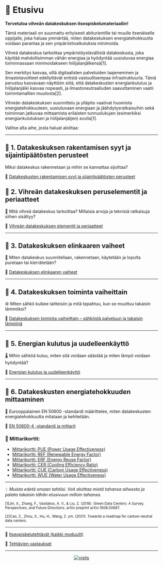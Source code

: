 
# 📘 Etusivu

**Tervetuloa vihreän datakeskuksen itseopiskelumateriaaliin!**

Tämä materiaali on suunnattu erityisesti abiturientille tai muulle itsenäiselle oppijalle, joka haluaa ymmärtää, miten datakeskuksen energiatehokkuutta voidaan parantaa ja sen ympäristövaikutuksia minimoida. 

Vihreä datakeskus tarkoittaa ympäristöystävällistä datakeskusta, joka käyttää mahdollisimman vähän energiaa ja hyödyntää uusiutuvaa energiaa toiminnassaan minimoidakseen
hiilijalanjälkensä[1].

Sen merkitys kasvaa, sillä digitaalisten palveluiden laajeneminen ja ilmastotavoitteet edellyttävät entistä vastuullisempaa infrastruktuuria. Tämä perustuu kasvavaan näyttöön siitä, että datakeskusten energiankulutus ja hiilijalanjälki kasvaa nopeasti, ja ilmastoneutraaliuden saavuttaminen vaatii toimintamallien muutosta[2].

Vihreän datakeskuksen suunnittelu ja ylläpito vaativat huomiota energiatehokkuuteen, uusiutuvaan energiaan ja jäähdytysratkaisuihin sekä toiminnan jatkuvaa mittaamista erilaisten tunnuslukujen (esimerkiksi energiankulutuksen ja hiilijalanjäljen) avulla[1].

Valitse alta aihe, josta haluat aloittaa:

---

## 🔹 1. Datakeskuksen rakentamisen syyt ja sijaintipäätösten perusteet  
Miksi datakeskus rakennetaan ja mihin se kannattaa sijoittaa?

📄 [Datakeskusten rakentamisen syyt ja sijaintipäätösten perusteet](datakeskusten-rakentamisen-syyt-ja-sijaintipäätösten-perusteet.md)
  

## 🔹 2. Vihreän datakeskuksen peruselementit ja periaatteet  
🧩 Mitä vihreä datakeskus tarkoittaa? Millaisia arvoja ja teknisiä ratkaisuja siihen sisältyy?

📄 [Vihreän datakeskuksen elementit ja periaatteet](vihrean-datakeskuksen-elementit-ja-perusperiaatteet.md)

---

## 🔹 3. Datakeskuksen elinkaaren vaiheet  
🔁 Miten datakeskus suunnitellaan, rakennetaan, käytetään ja lopulta puretaan tai kierrätetään?

📄 [Datakeskuksen elinkaaren vaiheet](datakeskuksen-elinkaari.md)

---

## 🔹 4. Datakeskuksen toiminta vaiheittain  
⚙️ Miten sähkö kulkee laitteisiin ja mitä tapahtuu, kun se muuttuu takaisin lämmöksi?

📄 [Datakeskuksen toiminta vaiheittain – sähköstä palveluun ja takaisin lämpönä](datakeskus-toimintavaiheittain.md)

---

## 🔹 5. Energian kulutus ja uudelleenkäyttö  
🌡️ Mihin sähköä kuluu, miten sitä voidaan säästää ja miten lämpö voidaan hyödyntää?

📄 [Energian kulutus ja uudelleenkäyttö](Energian-kulutus-ja-uudelleenkäyttö.md)

---

## 🔹 6. Datakeskusten energiatehokkuuden mittaaminen 
📐 Eurooppalainen EN 50600 -standardi määrittelee, miten datakeskusten energiatehokkuutta mitataan ja kehitetään.

📄 [EN 50600-4 -standardi ja mittarit](EN-50600-4-standardi-ja-mittarit.md)

### 🔸 Mittarikortit:

- [Mittarikortti: PUE (Power Usage Effectiveness)](Mittarikortti_EN50600_4-2_PUE.md)  
- [Mittarikortti: REF (Renewable Energy Factor)](Mittarikortti_EN50600_4-3_REF.md)  
- [Mittarikortti: ERF (Energy Reuse Factor)](Mittarikortti_EN50600_4-6_ERF.md)  
- [Mittarikortti: CER (Cooling Efficiency Ratio)](Mittarikortti_EN50600-4-7-CER.md)  
- [Mittarikortti: CUE (Carbon Usage Effectiveness)](Mittarikortti_EN50600-4-8-CUE.md)  
- [Mittarikortti: WUE (Water Usage Effectiveness)](Mittarikortti_EN50600-4-9-WUE.md)

---

💡 *Muista edetä omaan tahtiisi. Voit aloittaa mistä tahansa aiheesta ja palata takaisin tähän etusivuun milloin tahansa.*

<sub>[1]Jin, X., Zhang, F., Vasilakos, A. V., & Liu, Z. (2016). Green Data Centers: A Survey, Perspectives, and Future Directions. arXiv preprint arXiv:1608.00687.

<sub>[2]Cao, Z., Zhou, X., Hu, H., Wang, Z. ym. (2021). Towards a roadmap for carbon-neutral data centers. 


---

📄 [Itseopiskelutehtävät (kaikki moduulit)](tehtavat.md)





📄 [Tehtävien vastaukset](tehtavat_vastaukset.md)


---

<p align="center">
  <a href="https://hits.sh/github.com/kopja3/green_DC/">
    <img alt="visits" src="https://hits.sh/github.com/kopja3/green_DC.svg?style=flat-square&label=visits">
  </a>
</p>


